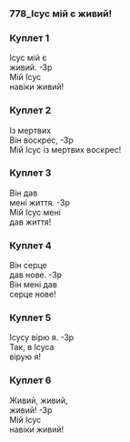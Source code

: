 ### 778_Ісус мій є живий!
### Куплет 1
Ісус мій є <br/>живий. -Зр<br/>Мій Ісус <br/>навіки живий!
### Куплет 2
Із мертвих <br/>Він воскрес, -Зр<br/>Мій Ісус із мертвих воскрес!
### Куплет 3
Він дав <br/>мені життя. -Зр<br/>Мій Ісус мені <br/>дав життя!
### Куплет 4
Він серце <br/>дав нове. -Зр<br/>Він мені дав <br/>серце нове!
### Куплет 5
Ісусу вірю я. -Зр<br/>Так, в Ісуса <br/>вірую я!
### Куплет 6
Живий, живий, <br/>живий! -Зр<br/>Мій Ісус <br/>навіки живий!
